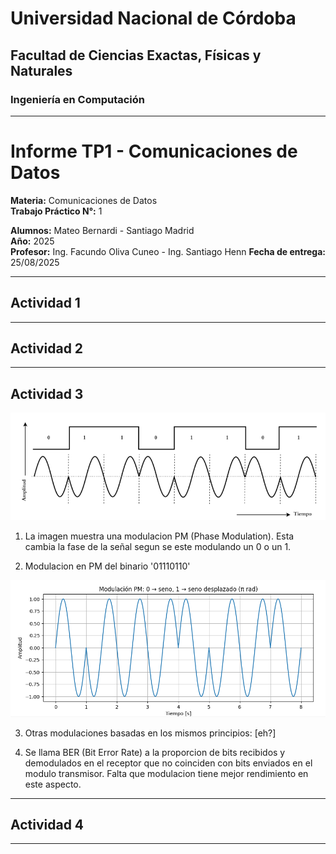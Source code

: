 # Universidad Nacional de Córdoba  
## Facultad de Ciencias Exactas, Físicas y Naturales  
### Ingeniería en Computación  

---

# Informe TP1 - Comunicaciones de Datos  

**Materia:** Comunicaciones de Datos  
**Trabajo Práctico N°:** 1  

**Alumnos:** Mateo Bernardi - Santiago Madrid  
**Año:** 2025  
**Profesor:** Ing. Facundo Oliva Cuneo - Ing. Santiago Henn
**Fecha de entrega:** 25/08/2025 

---

## Actividad 1



---
## Actividad 2



---
## Actividad 3

![alt text](image.png)

1) La imagen muestra una modulacion PM (Phase Modulation). Esta cambia la fase de la señal segun se este modulando un 0 o un 1.

2) Modulacion en PM del binario '01110110'

![alt text](image-1.png)

3) Otras modulaciones basadas en los mismos principios: [eh?]

4) Se llama BER (Bit Error Rate) a la proporcion de bits recibidos y demodulados en el receptor que no coinciden con bits enviados en el modulo transmisor.
Falta que modulacion tiene mejor rendimiento en este aspecto.

---
## Actividad 4



---
